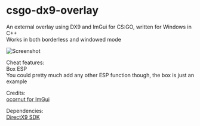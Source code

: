 # csgo-dx9-overlay

An external overlay using DX9 and ImGui for CS:GO, written for Windows in C++ <br>
Works in both borderless and windowed mode

![Screenshot](screenshot.png)

Cheat features: <br>
Box ESP <br>
You could pretty much add any other ESP function though, the box is just an example

Credits: <br>
[ocornut for ImGui](https://github.com/ocornut/imgui)

Dependencies: <br>
[DirectX9 SDK](https://www.microsoft.com/en-us/download/details.aspx?id=6812)
